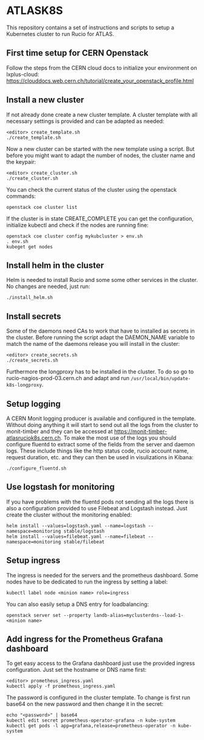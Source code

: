 # ATLASK8S

This repository contains a set of instructions and scripts to setup a Kubernetes cluster to run Rucio for ATLAS.

## First time setup for CERN Openstack

Follow the steps from the CERN cloud docs to initialize your environment on lxplus-cloud:
https://clouddocs.web.cern.ch/tutorial/create_your_openstack_profile.html

## Install a new cluster

If not already done create a new cluster template. A cluster template with all necessary settings is provided and can be adapted as needed:

    <editor> create_template.sh
    ./create_template.sh
   
Now a new cluster can be started with the new template using a script. But before you might want to adapt the number of nodes, the cluster name and the keypair:

    <editor> create_cluster.sh
    ./create_cluster.sh
    
You can check the current status of the cluster using the openstack commands:

    openstack coe cluster list
    
If the cluster is in state CREATE_COMPLETE you can get the configuration, initialize kubectl and check if the nodes are running fine:

    openstack coe cluster config mykubcluster > env.sh
    . env.sh
    kubeget get nodes

## Install helm in the cluster

Helm is needed to install Rucio and some some other services in the cluster. No changes are needed, just run:

    ./install_helm.sh
    
## Install secrets

Some of the daemons need CAs to work that have to installed as secrets in the cluster. Before running the script adapt the DAEMON_NAME variable to match the name of the daemons release you will install in the cluster:

    <editor> create_secrets.sh
    ./create_secrets.sh
    
Furthermore the longproxy has to be installed in the cluster. To do so go to rucio-nagios-prod-03.cern.ch and adapt and run `/usr/local/bin/update-k8s-longproxy`.

## Setup logging

A CERN Monit logging producer is available and configured in the template. Without doing anything it will start to send out all the logs from the cluster to monit-timber and they can be accessed at https://monit-timber-atlasruciok8s.cern.ch.
To make the most use of the logs you should configure fluentd to extract some of the fields from the server and daemon logs. These include things like the http status code, rucio account name, request duration, etc. and they can then be used in visulizations in Kibana:
    
    ./configure_fluentd.sh
    
 ## Use logstash for monitoring
 
If you have problems with the fluentd pods not sending all the logs there is also a configuration provided to use Filebeat and Logstash instead. Just create the cluster without the monitoring enabled:
 
    helm install --values=logstash.yaml --name=logstash --namespace=monitoring stable/logstash
    helm install --values=filebeat.yaml --name=filebeat --namespace=monitoring stable/filebeat

## Setup ingress

The ingress is needed for the servers and the prometheus dashboard. Some nodes have to be dedicated to run the ingress by setting a label:

    kubectl label node <minion name> role=ingress
    
You can also easily setup a DNS entry for loadbalancing:

    openstack server set --property landb-alias=myclusterdns--load-1- <minion name>
    
## Add ingress for the Prometheus Grafana dashboard
 
To get easy access to the Grafana dashboard just use the provided ingress configuration. Just set the hostname or DNS name first:

    <editor> prometheus_ingress.yaml
    kubectl apply -f prometheus_ingress.yaml
    
The password is configured in the cluster template. To change is first run base64 on the new password and then change it in the secret:

    echo "<password>" | base64
    kubectl edit secret prometheus-operator-grafana -n kube-system
    kubectl get pods -l app=grafana,release=prometheus-operator -n kube-system
